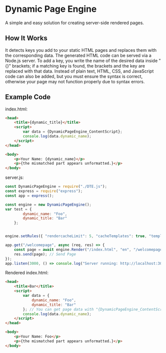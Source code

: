 # Dynamic Page Engine

A simple and easy solution for creating server-side rendered pages.

## How It Works

It detects keys you add to your static HTML pages and replaces them with the corresponding data. The generated HTML code can be served via a Node.js server. To add a key, you write the name of the desired data inside "{}" brackets; if a matching key is found, the brackets and the key are replaced with that data. Instead of plain text, HTML, CSS, and JavaScript code can also be added, but you must ensure the syntax is correct, otherwise your page may not function properly due to syntax errors.

## Example Code

index.html:

```html
<head>
    <title>{dynamic_title}</title>
    <script>
        var data = {DynamicPageEngine_ContentScript};
        console.log(data.dynamic_name);
    </script>
</head>

<body>
    <p>Your Name: {dynamic_name}</p>
    <p>{the mismatched part appears unformatted.}</p>
</body>
```

server.js:

```javascript
const DynamicPageEngine = require("./DTE.js");
const express = require("express");
const app = express();

const engine = new DynamicPageEngine();
var test = {
        dynamic_name: "Foo",
        dynamic_title: "Bar"
    };


engine.setRules({ "rendercacheLimit": 5, "cacheTemplates": true, "templateURL": "TemplateURLS" }); // Engine Rules

app.get("/welcomepage", async (req, res) => {
    const page = await engine.Render("/index.html", "en", "/welcomepage", test, true); // Prepare Page
    res.send(page); // Send Page
});
app.listen(3000, () => console.log("Server running: http://localhost:3000"));
```

Rendered index.html:

```html
<head>
    <title>Bar</title>
    <script>
        var data = {
            dynamic_name: "Foo",
            dynamic_title: "Bar"
        }; // You can get page data with "{DynamicPageEngine_ContentScript}" 
        console.log(data.dynamic_name);
    </script>
</head>

<body>
    <p>Your Name: Foo</p>
    <p>{the mismatched part appears unformatted.}</p>
</body>
```